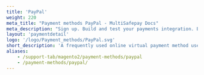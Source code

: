 ```yaml
---
title: 'PayPal'
weight: 220
meta_title: "Payment methods PayPal - MultiSafepay Docs"
meta_description: "Sign up. Build and test your payments integration. Explore our products and services. Use our API Reference, SDKs, and wrappers. Get support."
layout: 'paymentdetail'
logo: '/logo/Payment_methods/PayPal.svg' 
short_description: 'A frequently used online virtual payment method used by customers all over the world.'
aliases:
    - /support-tab/magento2/payment-methods/paypal
    - /payment-methods/paypal/
---
```

